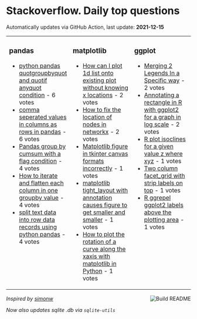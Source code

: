 # Stackoverflow. Daily top questions 

Automatically updates via GitHub Action, last update: **<!-- date starts -->2021-12-15<!-- date ends -->**


<table><tr><td valign="top" width="33%">

### pandas
<!-- pandas starts -->
* [python pandas quotgroupbyquot and quotif anyquot condition](https://stackoverflow.com/questions/70363722/python-pandas-groupby-and-if-any-condition) - 6 votes
* [comma seperated values in columns as rows in pandas](https://stackoverflow.com/questions/70357960/comma-seperated-values-in-columns-as-rows-in-pandas) - 6 votes
* [Pandas group by cumsum with a flag condition](https://stackoverflow.com/questions/70368592/pandas-group-by-cumsum-with-a-flag-condition) - 4 votes
* [How to iterate and flatten each column in one groupby value](https://stackoverflow.com/questions/70357516/how-to-iterate-and-flatten-each-column-in-one-groupby-value) - 4 votes
* [split text data into row data records using python pandas](https://stackoverflow.com/questions/70364112/split-text-data-into-row-data-records-using-python-pandas) - 4 votes
<!-- pandas ends -->
</td><td valign="top" width="34%">


### matplotlib
<!-- matplotlib starts -->
* [How can I plot 1d list onto existing plot without knowing x locations](https://stackoverflow.com/questions/70359323/how-can-i-plot-1-d-list-onto-existing-plot-without-knowing-x-locations) - 2 votes
* [How to fix the location of nodes in networkx](https://stackoverflow.com/questions/70369365/how-to-fix-the-location-of-nodes-in-networkx) - 2 votes
* [Matplotlib figure in tkinter canvas formats incorrectly](https://stackoverflow.com/questions/70364909/matplotlib-figure-in-tkinter-canvas-formats-incorrectly) - 1 votes
* [matplotlib tight_layout with annotation causes figure to get smaller and smaller](https://stackoverflow.com/questions/70362028/matplotlib-tight-layout-with-annotation-causes-figure-to-get-smaller-and-smaller) - 1 votes
* [How to plot the rotation of a curve along the xaxis with matplotlib in Python](https://stackoverflow.com/questions/70359477/how-to-plot-the-rotation-of-a-curve-along-the-x-axis-with-matplotlib-in-python) - 1 votes
<!-- matplotlib ends -->
</td><td valign="top" width="34%">


### ggplot
<!-- ggplot2 starts -->
* [Merging 2 Legends In a Specific way](https://stackoverflow.com/questions/70362333/merging-2-legends-in-a-specific-way) - 2 votes
* [Annotating a rectangle in R with ggplot2 for a graph in log scale](https://stackoverflow.com/questions/70370189/annotating-a-rectangle-in-r-with-ggplot2-for-a-graph-in-log-scale) - 2 votes
* [R plot isoclines for a given value z where xyz](https://stackoverflow.com/questions/70369600/r-plot-isoclines-for-a-given-value-z-where-xy-z) - 1 votes
* [Two column facet_grid with strip labels on top](https://stackoverflow.com/questions/70369558/two-column-facet-grid-with-strip-labels-on-top) - 1 votes
* [R ggrepel ggplot2 labels above the plotting area](https://stackoverflow.com/questions/70367712/r-ggrepel-ggplot2-labels-above-the-plotting-area) - 1 votes
<!-- ggplot2 ends -->
</td></tr></table>

<a href="https://github.com/hp0404/hp0404/actions"><img src="https://github.com/hp0404/hp0404/workflows/Build%20README/badge.svg" align="right" alt="Build README"></a> <p>*Inspired by  [simonw](https://github.com/simonw/simonw)*</p> <p> *Now also updates sqlite .db via `sqlite-utils`* </p>

